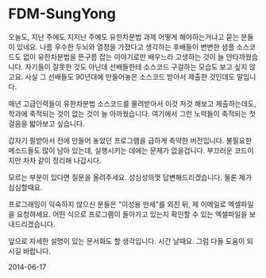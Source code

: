 FDM-SungYong
============
오늘도, 지난 주에도 지지난 주에도 유한차분법 과제 어떻게 해야하는거냐고 묻는 분들이 있네요. 나름 우수한 두뇌와 열정을 가졌다고 생각하는 후배들이 변변한 샘플 소스코드도 없이 유한차분법을 뜬구름 잡는 이야기로만 배우느라 고생하는 것이 늘 안타까웠습니다. 자기들이 잘못한 것도 아닌데 선배들한테 소스코드 구걸하는 모습도 보고 싶지 않고요. 사실 그 선배들도 90년대에 만들어놓은 소스코드 받아서 제출한 것인데도 말입니다.

매년 고급인력들이 유한차분법 소스코드를 물려받아서 이것 저것 해보고 제출하는데도, 학과에 축적되는 것이 없는 것이 늘 아까웠습니다. 여기에서 그런 노력들이 축적되는 첫걸음을 밟아보고 싶습니다. 

갑자기 필받아서 전에 만들어 놓았던 프로그램을 급하게 축약한 버전입니다. 불필요한 메소드들도 많이 남아 있는데, 실행시키는 데에는 문제가 없을겁니다. 부끄러운 코드이지만 차차 같이 정리해 나갑시다. 

모르는 부분이 있다면 질문을 올려주세요. 성심성의껏 답변해드리겠습니다. 물론 제가 심심할때요. 

프로그래밍이 익숙하지 않으신 분들은 "이성용 만세"를 외친 뒤, 제 이메일로 엑셀파일을 요청하세요. 어떤 식으로 프로그램이 돌아가고 있는지 확인할 수 있는 엑셀파일을 보내드리겠습니다. 

앞으로 자세한 설명이 있는 문서화도 할 생각입니다. 시간 날때요. 그럼 다들 도움이 되시길 바랍니다. 

2014-06-17

